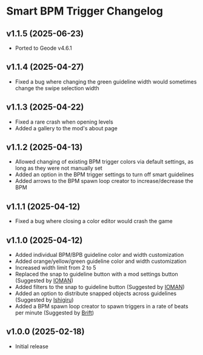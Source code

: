 # Smart BPM Trigger Changelog
## v1.1.5 (2025-06-23)
- Ported to Geode v4.6.1

## v1.1.4 (2025-04-27)
- Fixed a bug where changing the green guideline width would sometimes change the swipe selection width

## v1.1.3 (2025-04-22)
- Fixed a rare crash when opening levels
- Added a gallery to the mod's about page

## v1.1.2 (2025-04-13)
- Allowed changing of existing BPM trigger colors via default settings, as long as they were not manually set
- Added an option in the BPM trigger settings to turn off smart guidelines
- Added arrows to the BPM spawn loop creator to increase/decrease the BPM

## v1.1.1 (2025-04-12)
- Fixed a bug where closing a color editor would crash the game

## v1.1.0 (2025-04-12)
- Added individual BPM/BPB guideline color and width customization
- Added orange/yellow/green guideline color and width customization
- Increased width limit from 2 to 5
- Replaced the snap to guideline button with a mod settings button (Suggested by [IOMAN](user:8265048))
- Added filters to the snap to guideline button (Suggested by [IOMAN](user:8265048))
- Added an option to distribute snapped objects across guidelines (Suggested by [Ishigiru](user:9757549))
- Added a BPM spawn loop creator to spawn triggers in a rate of beats per minute (Suggested by [Brift](user:14114548))

## v1.0.0 (2025-02-18)
- Initial release